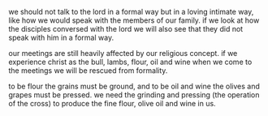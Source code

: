we should not talk to the lord in a formal way
but in a loving intimate way, like how we would
speak with the members of our family. if we look
at how the disciples conversed with the lord we
will also see that they did not speak with him
in a formal way.

our meetings are still heavily affected by our religious concept. if we experience christ as the bull, lambs, flour, oil and wine when we come to the meetings we will be rescued from formality.

to be flour the grains must be ground, and to be oil and wine the olives and grapes must be pressed. we need the grinding and pressing (the operation of the cross) to produce the fine flour, olive oil and wine in us.
